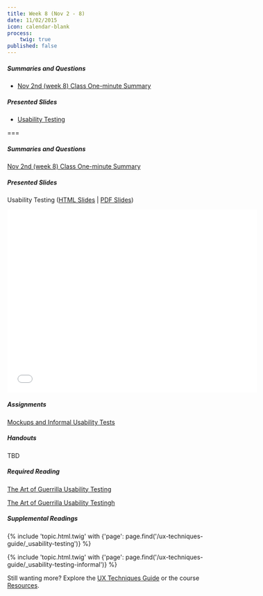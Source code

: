 ```yaml
---
title: Week 8 (Nov 2 - 8)
date: 11/02/2015
icon: calendar-blank
process:
    twig: true
published: false
---
```


##### Summaries and Questions  
*   [Nov 2nd (week 8) Class One-minute Summary](https://canvas.sfu.ca/courses/22099/discussion_topics/382632)

##### Presented Slides  
*   [Usability Testing](http://slides.com/paulhibbitts/cmpt-363-153-slides-in-progress#/)  

===

<style>iframe.embedly-card{float:left;}</style>
##### Summaries and Questions  
[Nov 2nd (week 8) Class One-minute Summary](https://canvas.sfu.ca/courses/22099/discussion_topics/382624)  

##### Presented Slides  
Usability Testing ([HTML Slides](http://slides.com/paulhibbitts/cmpt-363-153-slides-in-progress#/) | [PDF Slides](http://1drv.ms/1TNqz4z))

<div class="row">
  <div class="col s10">
    <div class="video-container"><iframe src="//slides.com/paulhibbitts/cmpt-363-153-slides-in-progress/embed" width="576" height="420" scrolling="no" frameborder="0" webkitallowfullscreen mozallowfullscreen allowfullscreen></iframe></div>
  </div>
</div>

##### Assignments  
[Mockups and Informal Usability Tests](https://canvas.sfu.ca/courses/22099/assignments/112758)  

##### Handouts  
TBD

##### Required Reading  
[The Art of Guerrilla Usability Testing](http://www.uxbooth.com/articles/the-art-of-guerrilla-usability-testing/)  
<div class="row">
  <div class="col s10">
    <a class="embedly-card" href="http://www.uxbooth.com/articles/the-art-of-guerrilla-usability-testing/">The Art of Guerrilla Usability Testingh</a>
<script async src="//cdn.embedly.com/widgets/platform.js" charset="UTF-8"></script>
  </div>
</div>  

##### Supplemental Readings
{% include 'topic.html.twig' with {'page': page.find('/ux-techniques-guide/_usability-testing')} %}  

{% include 'topic.html.twig' with {'page': page.find('/ux-techniques-guide/_usability-testing-informal')} %}

Still wanting more? Explore the [UX Techniques Guide](../../ux-techniques-guide) or the course [Resources](../../resources).  

